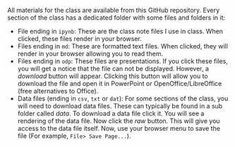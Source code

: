 All materials for the class are available from this GitHub repository. Every section of the class has a dedicated folder with some files and folders in it:

- File ending in ```ipynb```: These are the class note files I use in class. When clicked, these files render in your browser.
- Files ending in ```md```: These are formatted text files. When clicked, they will render in your browser allowing you to read them.
- Files ending in ```odp```: These files are presentations. If you click these files, you will get a notice that the file can not be displayed. However, a *download* button will appear. Clicking this button will allow you to download the file and open it in PowerPoint or OpenOffice/LibreOffice (free alternatives to Office).
- Data files (ending in ```csv```, ```txt``` or ```dat```): For some sections of the class, you will need to download data files. These can typically be found in a sub folder called *data*. To download a data file click it.  You will see a rendering of the data file. Now click the *raw* button. This will give you access to the data file itself. Now, use your browser menu to save the file (For example, ```File> Save Page...```).